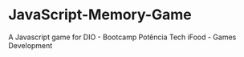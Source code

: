 # JavaScript-Memory-Game
A Javascript game for DIO - Bootcamp Potência Tech iFood - Games Development
